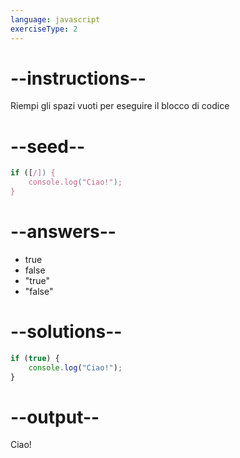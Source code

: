 ```yaml
---
language: javascript
exerciseType: 2
---
```


# --instructions--

Riempi gli spazi vuoti per eseguire il blocco di codice

# --seed--

```javascript
if ([/]) {
    console.log("Ciao!");
}
```

# --answers--

- true
- false
- "true"
- "false"

# --solutions--

```javascript
if (true) {
    console.log("Ciao!");
}
```

# --output--

Ciao!
